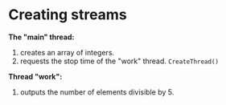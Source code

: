 # Creating streams

**The "main" thread:**  
1) creates an array of integers.  
2) requests the stop time of the "work" thread. `CreateThread()`

**Thread "work":**  
1) outputs the number of elements divisible by 5.
